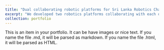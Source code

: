 ```yaml
---
title: "Dual collaborating robotic platforms for Sri Lanka Robotics Challenge 2018"
excerpt: "We developed two robotics platforms collaborating with each other to carry out the necessory tasks in the arena. <br/><img src='/images/SLRC_vid.gif' width="500">"
collection: portfolio
---
```


This is an item in your portfolio. It can be have images or nice text. If you name the file .md, it will be parsed as markdown. If you name the file .html, it will be parsed as HTML. 
